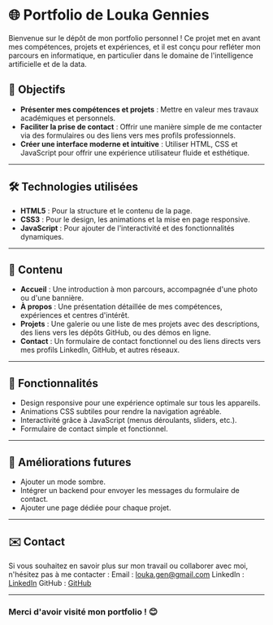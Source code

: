 # 🌐 Portfolio de Louka Gennies

Bienvenue sur le dépôt de mon portfolio personnel ! Ce projet met en avant mes compétences, projets et expériences, et il est conçu pour refléter mon parcours en informatique, en particulier dans le domaine de l'intelligence artificielle et de la data.

## 🎯 Objectifs

- **Présenter mes compétences et projets** : Mettre en valeur mes travaux académiques et personnels.
- **Faciliter la prise de contact** : Offrir une manière simple de me contacter via des formulaires ou des liens vers mes profils professionnels.
- **Créer une interface moderne et intuitive** : Utiliser HTML, CSS et JavaScript pour offrir une expérience utilisateur fluide et esthétique.

---

## 🛠️ Technologies utilisées

- **HTML5** : Pour la structure et le contenu de la page.
- **CSS3** : Pour le design, les animations et la mise en page responsive.
- **JavaScript** : Pour ajouter de l'interactivité et des fonctionnalités dynamiques.

---

## 📂 Contenu

- **Accueil** : Une introduction à mon parcours, accompagnée d'une photo ou d'une bannière.
- **À propos** : Une présentation détaillée de mes compétences, expériences et centres d'intérêt.
- **Projets** : Une galerie ou une liste de mes projets avec des descriptions, des liens vers les dépôts GitHub, ou des démos en ligne.
- **Contact** : Un formulaire de contact fonctionnel ou des liens directs vers mes profils LinkedIn, GitHub, et autres réseaux.

---

## 🚀 Fonctionnalités

- Design responsive pour une expérience optimale sur tous les appareils.
- Animations CSS subtiles pour rendre la navigation agréable.
- Interactivité grâce à JavaScript (menus déroulants, sliders, etc.).
- Formulaire de contact simple et fonctionnel.

---

## 🌟 Améliorations futures

- Ajouter un mode sombre.
- Intégrer un backend pour envoyer les messages du formulaire de contact.
- Ajouter une page dédiée pour chaque projet.

---

## ✉️ Contact

Si vous souhaitez en savoir plus sur mon travail ou collaborer avec moi, n'hésitez pas à me contacter :
Email : louka.gen@gmail.com
LinkedIn : [LinkedIn](https://www.linkedin.com/in/louka-gennies/)
GitHub : [GitHub](https://github.com/Louka-Gennies)

---

### Merci d'avoir visité mon portfolio ! 😊